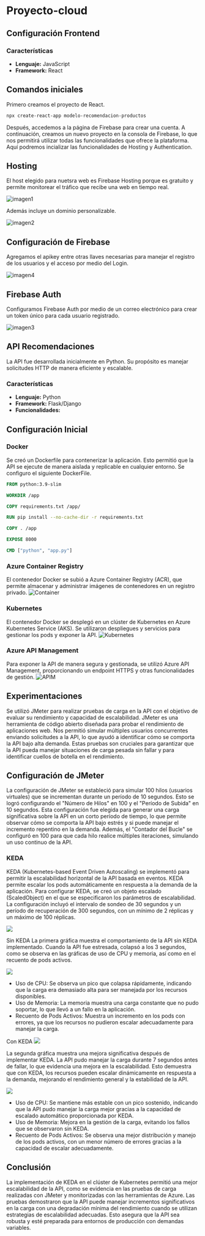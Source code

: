 # Proyecto-cloud
## Configuración Frontend
### Características
- **Lenguaje:** JavaScript
- **Framework:** React

## Comandos iniciales
Primero creamos el proyecto de React.

``` bash
npx create-react-app modelo-recomendacion-productos
```

Después, accedemos a la página de Firebase para crear una cuenta. A continuación, creamos un nuevo proyecto en la consola de Firebase, lo que nos permitirá utilizar todas las funcionalidades que ofrece la plataforma. Aquí podremos incializar las funcionalidades de Hosting y Authentication.

## Hosting
El host elegido para nuetsra web es Firebase Hosting porque es gratuito y permite monitorear el tráfico que recibe una web en tiempo real.

![imagen1](https://github.com/user-attachments/assets/7361b9bb-387b-47f7-939b-7bd442c78261)

Además incluye un dominio personalizable.

![imagen2](https://github.com/user-attachments/assets/4ceaeee5-2a45-46d0-9f12-1fee5780a529)

## Configuración de Firebase
Agregamos el apikey entre otras llaves necesarias para manejar el registro de los usuarios y el acceso por medio del Login.

![imagen4](https://github.com/user-attachments/assets/0e2789a7-5c39-451b-8404-1717ee2f71d2)

## Firebase Auth
Configuramos Firebase Auth por medio de un correo electrónico para crear un token único para cada usuario registrado.

![imagen3](https://github.com/user-attachments/assets/0f837312-fe63-4595-9cd5-58f2277a60c5)

## API Recomendaciones
La API fue desarrollada inicialmente en Python. Su propósito es manejar solicitudes HTTP de manera eficiente y escalable.

### Características
- **Lenguaje:** Python
- **Framework:** Flask/Django 
- **Funcionalidades:**

## Configuración Inicial

### Docker
Se creó un Dockerfile para contenerizar la aplicación. Esto permitió que la API se ejecute de manera aislada y replicable en cualquier entorno. Se configuro el siguiente DockerFile.

```Dockerfile
FROM python:3.9-slim

WORKDIR /app

COPY requirements.txt /app/

RUN pip install --no-cache-dir -r requirements.txt

COPY . /app

EXPOSE 8000

CMD ["python", "app.py"]
```
### Azure Container Registry
El contenedor Docker se subió a Azure Container Registry (ACR), que permite almacenar y administrar imágenes de contenedores en un registro privado.
![Container](https://github.com/NicolasFG/Proyecto-cloud/blob/main/back/containerazure.PNG)

### Kubernetes 
El contenedor Docker se desplegó en un clúster de Kubernetes en Azure Kubernetes Service (AKS). Se utilizaron despliegues y servicios para gestionar los pods y exponer la API.
![Kubernetes](https://github.com/NicolasFG/Proyecto-cloud/blob/main/back/kubernetesazure.PNG)

### Azure API Management
Para exponer la API de manera segura y gestionada, se utilizó Azure API Management, proporcionando un endpoint HTTPS y otras funcionalidades de gestión.
![APIM](https://github.com/NicolasFG/Proyecto-cloud/blob/main/back/APIMazure.PNG)

## Experimentaciones
Se utilizó JMeter para realizar pruebas de carga en la API con el objetivo de evaluar su rendimiento y capacidad de escalabilidad. JMeter es una herramienta de código abierto diseñada para probar el rendimiento de aplicaciones web. Nos permitió simular múltiples usuarios concurrentes enviando solicitudes a la API, lo que ayudó a identificar cómo se comporta la API bajo alta demanda. Estas pruebas son cruciales para garantizar que la API pueda manejar situaciones de carga pesada sin fallar y para identificar cuellos de botella en el rendimiento.

## Configuración de JMeter
La configuración de JMeter se estableció para simular 100 hilos (usuarios virtuales) que se incrementan durante un período de 10 segundos. Esto se logró configurando el "Número de Hilos" en 100 y el "Período de Subida" en 10 segundos. Esta configuración fue elegida para generar una carga significativa sobre la API en un corto período de tiempo, lo que permite observar cómo se comporta la API bajo estrés y si puede manejar el incremento repentino en la demanda. Además, el "Contador del Bucle" se configuró en 100 para que cada hilo realice múltiples iteraciones, simulando un uso continuo de la API.

### KEDA
KEDA (Kubernetes-based Event Driven Autoscaling) se implementó para permitir la escalabilidad horizontal de la API basada en eventos. KEDA permite escalar los pods automáticamente en respuesta a la demanda de la aplicación. Para configurar KEDA, se creó un objeto escalado (ScaledObject) en el que se especificaron los parámetros de escalabilidad. La configuración incluyó el intervalo de sondeo de 30 segundos y un período de recuperación de 300 segundos, con un mínimo de 2 réplicas y un máximo de 100 réplicas. 


![](https://github.com/NicolasFG/Proyecto-cloud/blob/main/back/Jmeter1.PNG)



Sin KEDA
La primera gráfica muestra el comportamiento de la API sin KEDA implementado. Cuando la API fue estresada, colapsó a los 3 segundos, como se observa en las gráficas de uso de CPU y memoria, así como en el recuento de pods activos.

![](https://github.com/NicolasFG/Proyecto-cloud/blob/main/back/test1.1.PNG)

* Uso de CPU: Se observa un pico que colapsa rápidamente, indicando que la carga era demasiado alta para ser manejada por los recursos disponibles.
* Uso de Memoria: La memoria muestra una carga constante que no pudo soportar, lo que llevó a un fallo en la aplicación.
* Recuento de Pods Activos: Muestra un incremento en los pods con errores, ya que los recursos no pudieron escalar adecuadamente para manejar la carga.


Con KEDA
![](https://github.com/NicolasFG/Proyecto-cloud/blob/main/back/test2.PNG)

La segunda gráfica muestra una mejora significativa después de implementar KEDA. La API pudo manejar la carga durante 7 segundos antes de fallar, lo que evidencia una mejora en la escalabilidad. Esto demuestra que con KEDA, los recursos pueden escalar dinámicamente en respuesta a la demanda, mejorando el rendimiento general y la estabilidad de la API.

![](https://github.com/NicolasFG/Proyecto-cloud/blob/main/back/test2.2.PNG)

* Uso de CPU: Se mantiene más estable con un pico sostenido, indicando que la API pudo manejar la carga mejor gracias a la capacidad de escalado automático proporcionada por KEDA.
* Uso de Memoria: Mejora en la gestión de la carga, evitando los fallos que se observaron sin KEDA.
* Recuento de Pods Activos: Se observa una mejor distribución y manejo de los pods activos, con un menor número de errores gracias a la capacidad de escalar adecuadamente.

## Conclusión
La implementación de KEDA en el clúster de Kubernetes permitió una mejor escalabilidad de la API, como se evidencia en las pruebas de carga realizadas con JMeter y monitorizadas con las herramientas de Azure. Las pruebas demostraron que la API puede manejar incrementos significativos en la carga con una degradación mínima del rendimiento cuando se utilizan estrategias de escalabilidad adecuadas. Esto asegura que la API sea robusta y esté preparada para entornos de producción con demandas variables.







